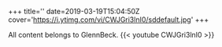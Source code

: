 +++
title=''
date=2019-03-19T15:04:50Z
cover='https://i.ytimg.com/vi/CWJGri3lnI0/sddefault.jpg'
+++

All content belongs to GlennBeck.
{{< youtube CWJGri3lnI0 >}}
